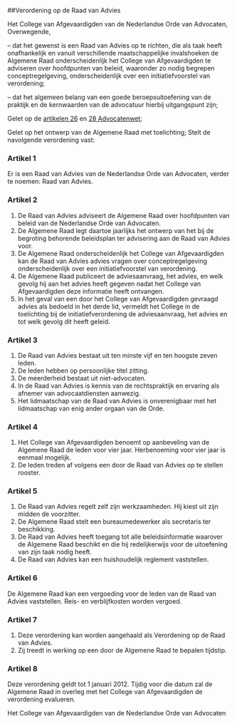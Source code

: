 <meta http-equiv='Content-Type' content='text/html; charset=utf-8' />

##Verordening op de Raad van Advies

Het College van Afgevaardigden van de Nederlandse Orde van Advocaten,  
Overwegende,

– dat het gewenst is een Raad van Advies op te richten, die als taak heeft onafhankelijk en vanuit verschillende maatschappelijke invalshoeken de Algemene Raad onderscheidenlijk het College van Afgevaardigden te adviseren over hoofdpunten van beleid, waaronder zo nodig begrepen conceptregelgeving, onderscheidenlijk over een initiatiefvoorstel van verordening;

– dat het algemeen belang van een goede beroepsuitoefening van de praktijk en de kernwaarden van de advocatuur hierbij uitgangspunt zijn;

Gelet op de [artikelen 26](../../../../../../../../wet/advocatenwet/BWBR0002093/README.md) en [28 Advocatenwet](../../../../../../../../wet/advocatenwet/BWBR0002093/README.md);

Gelet op het ontwerp van de Algemene Raad met toelichting;
Stelt de navolgende verordening vast:    

### Artikel  1  

Er is een Raad van Advies van de Nederlandse Orde van Advocaten, verder te noemen: Raad van Advies.  

### Artikel  2  

1.  De Raad van Advies adviseert de Algemene Raad over hoofdpunten van beleid van de Nederlandse Orde van Advocaten.   
2.  De Algemene Raad legt daartoe jaarlijks het ontwerp van het bij de begroting behorende beleidsplan ter advisering aan de Raad van Advies voor.   
3.  De Algemene Raad onderscheidenlijk het College van Afgevaardigden kan de Raad van Advies advies vragen over conceptregelgeving onderscheidenlijk over een initiatiefvoorstel van verordening.   
4.  De Algemene Raad publiceert de adviesaanvraag, het advies, en welk gevolg hij aan het advies heeft gegeven nadat het College van Afgevaardigden deze informatie heeft ontvangen.   
5.  In het geval van een door het College van Afgevaardigden gevraagd advies als bedoeld in het derde lid, vermeldt het College in de toelichting bij de initiatiefverordening de adviesaanvraag, het advies en tot welk gevolg dit heeft geleid.   

### Artikel  3  

1.  De Raad van Advies bestaat uit ten minste vijf en ten hoogste zeven leden.   
2.  De leden hebben op persoonlijke titel zitting.   
3.  De meerderheid bestaat uit niet-advocaten.   
4.  In de Raad van Advies is kennis van de rechtspraktijk en ervaring als afnemer van advocaatdiensten aanwezig.   
5.  Het lidmaatschap van de Raad van Advies is onverenigbaar met het lidmaatschap van enig ander orgaan van de Orde.   

### Artikel  4  

1.  Het College van Afgevaardigden benoemt op aanbeveling van de Algemene Raad de leden voor vier jaar. Herbenoeming voor vier jaar is eenmaal mogelijk.   
2.  De leden treden af volgens een door de Raad van Advies op te stellen rooster.   

### Artikel  5  

1.  De Raad van Advies regelt zelf zijn werkzaamheden. Hij kiest uit zijn midden de voorzitter.   
2.  De Algemene Raad stelt een bureaumedewerker als secretaris ter beschikking.   
3.  De Raad van Advies heeft toegang tot alle beleidsinformatie waarover de Algemene Raad beschikt en die hij redelijkerwijs voor de uitoefening van zijn taak nodig heeft.   
4.  De Raad van Advies kan een huishoudelijk reglement vaststellen.   

### Artikel  6  

De Algemene Raad kan een vergoeding voor de leden van de Raad van Advies vaststellen. Reis- en verblijfkosten worden vergoed.  

### Artikel  7  

1.  Deze verordening kan worden aangehaald als Verordening op de Raad van Advies.   
2.  Zij treedt in werking op een door de Algemene Raad te bepalen tijdstip.   

### Artikel  8  

Deze verordening geldt tot 1 januari 2012. Tijdig voor die datum zal de Algemene Raad in overleg met het College van Afgevaardigden de verordening evalueren.  

Het College van Afgevaardigden van de Nederlandse Orde van Advocaten   
